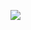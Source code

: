 ![](https://github-readme-stats.vercel.app/api?username=potatochips2001&theme=panda&show_icons=true)

